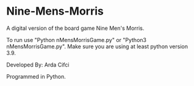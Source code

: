 # Nine-Mens-Morris
A digital version of the board game Nine Men's Morris.

To run use "Python nMensMorrisGame.py" or "Python3 nMensMorrisGame.py".  Make sure you are using at least python version 3.9.

Developed By: Arda Cifci

Programmed in Python.
